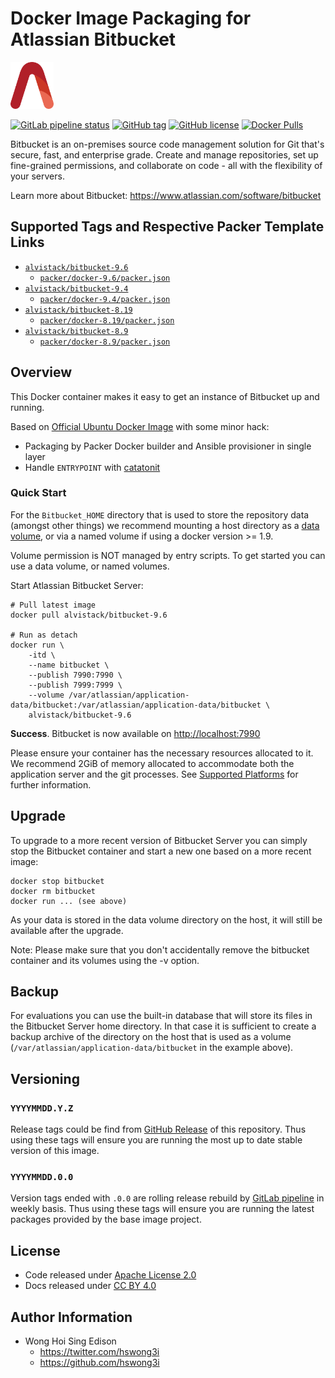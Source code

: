 # Docker Image Packaging for Atlassian Bitbucket

<a href="https://alvistack.com" title="AlviStack" target="_blank"><img src="/alvistack.svg" height="75" alt="AlviStack"></a>

[![GitLab pipeline
status](https://img.shields.io/gitlab/pipeline/alvistack/docker-bitbucket/master)](https://gitlab.com/alvistack/docker-bitbucket/-/pipelines)
[![GitHub
tag](https://img.shields.io/github/tag/alvistack/docker-bitbucket.svg)](https://github.com/alvistack/docker-bitbucket/tags)
[![GitHub
license](https://img.shields.io/github/license/alvistack/docker-bitbucket.svg)](https://github.com/alvistack/docker-bitbucket/blob/master/LICENSE)
[![Docker
Pulls](https://img.shields.io/docker/pulls/alvistack/bitbucket-9.6.svg)](https://hub.docker.com/r/alvistack/bitbucket-9.6)

Bitbucket is an on-premises source code management solution for Git
that's secure, fast, and enterprise grade. Create and manage
repositories, set up fine-grained permissions, and collaborate on code -
all with the flexibility of your servers.

Learn more about Bitbucket:
<https://www.atlassian.com/software/bitbucket>

## Supported Tags and Respective Packer Template Links

- [`alvistack/bitbucket-9.6`](https://hub.docker.com/r/alvistack/bitbucket-9.6)
  - [`packer/docker-9.6/packer.json`](https://github.com/alvistack/docker-bitbucket/blob/master/packer/docker-9.6/packer.json)
- [`alvistack/bitbucket-9.4`](https://hub.docker.com/r/alvistack/bitbucket-9.4)
  - [`packer/docker-9.4/packer.json`](https://github.com/alvistack/docker-bitbucket/blob/master/packer/docker-9.4/packer.json)
- [`alvistack/bitbucket-8.19`](https://hub.docker.com/r/alvistack/bitbucket-8.19)
  - [`packer/docker-8.19/packer.json`](https://github.com/alvistack/docker-bitbucket/blob/master/packer/docker-8.19/packer.json)
- [`alvistack/bitbucket-8.9`](https://hub.docker.com/r/alvistack/bitbucket-8.9)
  - [`packer/docker-8.9/packer.json`](https://github.com/alvistack/docker-bitbucket/blob/master/packer/docker-8.9/packer.json)

## Overview

This Docker container makes it easy to get an instance of Bitbucket up
and running.

Based on [Official Ubuntu Docker
Image](https://hub.docker.com/_/ubuntu/) with some minor hack:

- Packaging by Packer Docker builder and Ansible provisioner in single
  layer
- Handle `ENTRYPOINT` with
  [catatonit](https://github.com/openSUSE/catatonit)

### Quick Start

For the `Bitbucket_HOME` directory that is used to store the repository
data (amongst other things) we recommend mounting a host directory as a
[data
volume](https://docs.docker.com/engine/tutorials/dockervolumes/#/data-volumes),
or via a named volume if using a docker version \>= 1.9.

Volume permission is NOT managed by entry scripts. To get started you
can use a data volume, or named volumes.

Start Atlassian Bitbucket Server:

    # Pull latest image
    docker pull alvistack/bitbucket-9.6

    # Run as detach
    docker run \
        -itd \
        --name bitbucket \
        --publish 7990:7990 \
        --publish 7999:7999 \
        --volume /var/atlassian/application-data/bitbucket:/var/atlassian/application-data/bitbucket \
        alvistack/bitbucket-9.6

**Success**. Bitbucket is now available on <http://localhost:7990>

Please ensure your container has the necessary resources allocated to
it. We recommend 2GiB of memory allocated to accommodate both the
application server and the git processes. See [Supported
Platforms](https://confluence.atlassian.com/display/Bitbucket/Supported+Platforms)
for further information.

## Upgrade

To upgrade to a more recent version of Bitbucket Server you can simply
stop the Bitbucket container and start a new one based on a more recent
image:

    docker stop bitbucket
    docker rm bitbucket
    docker run ... (see above)

As your data is stored in the data volume directory on the host, it will
still be available after the upgrade.

Note: Please make sure that you don't accidentally remove the bitbucket
container and its volumes using the -v option.

## Backup

For evaluations you can use the built-in database that will store its
files in the Bitbucket Server home directory. In that case it is
sufficient to create a backup archive of the directory on the host that
is used as a volume (`/var/atlassian/application-data/bitbucket` in the
example above).

## Versioning

### `YYYYMMDD.Y.Z`

Release tags could be find from [GitHub
Release](https://github.com/alvistack/docker-bitbucket/tags) of this
repository. Thus using these tags will ensure you are running the most
up to date stable version of this image.

### `YYYYMMDD.0.0`

Version tags ended with `.0.0` are rolling release rebuild by [GitLab
pipeline](https://gitlab.com/alvistack/docker-bitbucket/-/pipelines) in
weekly basis. Thus using these tags will ensure you are running the
latest packages provided by the base image project.

## License

- Code released under [Apache License 2.0](LICENSE)
- Docs released under [CC BY
  4.0](http://creativecommons.org/licenses/by/4.0/)

## Author Information

- Wong Hoi Sing Edison
  - <https://twitter.com/hswong3i>
  - <https://github.com/hswong3i>
